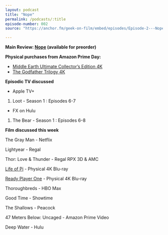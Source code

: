 ```yaml
---
layout: podcast
title: "Nope"
permalink: /podcasts/:title
episode-number: 002
source: "https://anchor.fm/geek-on-film/embed/episodes/Episode-2---Nope-080122-e1lvssi"

---
```

<p><strong>Main Review: </strong><a href="https://amzn.to/3JzGaad" target="_blank"><strong>Nope</strong></a><strong> (available for preorder)</strong></p>
<p><strong>Physical purchases from Amazon Prime Day:</strong></p>
<ul>
 <li><a href="https://amzn.to/3P39erZ" target="_blank">Middle Earth Ultimate Collector’s Edition 4K</a></li>
 <li><a href="https://amzn.to/3d9zdAp" target="_blank">The Godfather Trilogy 4K</a>&nbsp;</li>
</ul>
<p><strong>Episodic TV discussed</strong></p>
<ul>
  <li>Apple TV+&nbsp;</li>
</ul>
<ol>
  <li>Loot - Season 1 : Episodes 6-7&nbsp;</li>
</ol>
<ul>
  <li>FX on Hulu</li>
</ul>
<ol>
  <li>The Bear - Season 1 : Episodes 6-8&nbsp;</li>
</ol>
<p><strong>Film discussed this week</strong></p>
<p>The Gray Man - Netflix</p>
<p>Lightyear - Regal</p>
<p>Thor: Love &amp; Thunder - Regal RPX 3D &amp; AMC</p>
<p><a href="https://amzn.to/3zZ3nzj" target="_blank">Life of Pi</a> - Physical 4K Blu-ray</p>
<p><a href="https://amzn.to/3BJIJED" target="_blank">Ready Player One</a> - Physical 4K Blu-ray</p>
<p>Thoroughbreds - HBO Max</p>
<p>Good Time - Showtime</p>
<p>The Shallows - Peacock</p>
<p>47 Meters Below: Uncaged - Amazon Prime Video</p>
<p>Deep Water - Hulu</p>